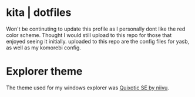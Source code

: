 # kita | dotfiles
Won't be continuting to update this profile as I personally dont like the red color scheme. Thought I would still upload to this repo for those that enjoyed seeing it initially.
uploaded to this repo are the config files for yasb, as well as my komorebi config.
# Explorer theme
The theme used for my windows explorer was <a href="https://www.deviantart.com/niivu/art/Quixotic-SE-for-Windows-11-988432646">Quixotic SE by niivu</a>.

